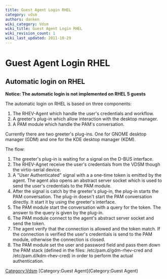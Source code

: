 ```yaml
---
title: Guest Agent Login RHEL
category: vdsm
authors: danken
wiki_category: Vdsm
wiki_title: Guest Agent Login RHEL
wiki_revision_count: 1
wiki_last_updated: 2011-10-29
---
```


# Guest Agent Login RHEL

## Automatic login on RHEL

**Notice: The automatic login is not implemented on RHEL 5 guests**

The automatic login on RHEL is based on three components:

1.  The RHEV-Agent which handle the user's credentials and workflow.
2.  A greeter's plug-in which allow interaction with the desktop manager.
3.  A PAM module which handle the PAM's conversation.

Currently there are two greeter's plug-ins. One for GNOME desktop manager (GDM) and one for the KDE desktop manager (KDM).

The flow:

1.  The greeter's plug-in is waiting for a signal on the D-BUS interface.
2.  The RHEV-Agnet receive the user's credentials from the VDSM though the virtio-serial device.
3.  A "User Authenticated" signal with a a one-time token is emitted by the agent. The agent also opens an abstract server socket which is used to send the user's credentials to the PAM module.
4.  After the signal is catch by the greeter's plug-in, the plug-in starts the PAM conversation. The plug-in doesn't start the PAM conversation directly. It start it by using the greeter's interface.
5.  The PAM module start the conversation with a query for the token. The answer to the query is given by the plug-in.
6.  The PAM module connect to the agent's abstract server socket and send the token.
7.  The agent verify that the connection is allowed and the token match. If the connection is verified the user's credentials is send to the PAM module, otherwise the connection is closed.
8.  The PAM module set the user and password field and pass them down the PAM stack (defined in the files: /etc/pam.d/gdm-rhev-cred and /etc/pam.d/kdm-rhev-cred) in order to perform the actual authentication.

<Category:Vdsm> [Category:Guest Agent](Category:Guest Agent)

